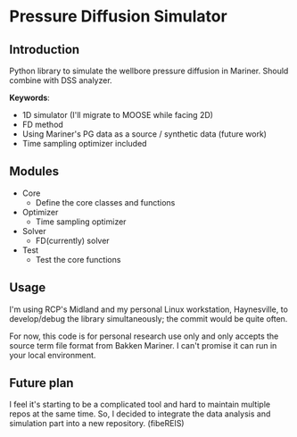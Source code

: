 # Pressure Diffusion Simulator

## Introduction

Python library to simulate the wellbore pressure diffusion in Mariner. Should combine with DSS analyzer.

**Keywords**:
- 1D simulator (I'll migrate to MOOSE while facing 2D)
- FD method
- Using Mariner's PG data as a source / synthetic data (future work)
- Time sampling optimizer included

## Modules

- Core
  - Define the core classes and functions
- Optimizer
  - Time sampling optimizer
- Solver
  - FD(currently) solver
- Test
  - Test the core functions

## Usage


I'm using RCP's Midland and my personal Linux workstation, Haynesville, to develop/debug the library simultaneously; the commit would be quite often.

For now, this code is for personal research use only and only accepts the source term file format from Bakken Mariner. I can't promise it can run in your local environment.


## Future plan

I feel it's starting to be a complicated tool and hard to maintain multiple repos at the same time. 
So, I decided to integrate the data analysis and simulation part into a new repository. (fibeREIS)
